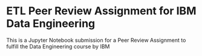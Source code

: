 # ETL Peer Review Assignment for IBM Data Engineering

This is a Jupyter Notebook submission for a Peer Review Assignment to fulfill the Data Engineering course by IBM
